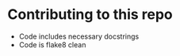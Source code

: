 Contributing to this repo
=========================

* Code includes necessary docstrings
* Code is flake8 clean
